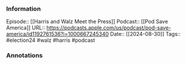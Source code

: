 ### Information

Episode:: [[Harris and Walz Meet the Press]]
Podcast:: [[Pod Save America]]
URL:: https://podcasts.apple.com/us/podcast/pod-save-america/id1192761536?i=1000667245340
Date:: [[2024-08-30]]
Tags:: #election24 #walz #harris 
#podcast


### Annotations

